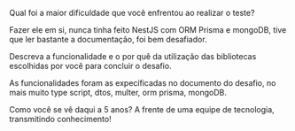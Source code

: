 Qual foi a maior dificuldade que você enfrentou ao realizar o teste?

Fazer ele em si, nunca tinha feito NestJS com ORM Prisma  e mongoDB, tive que ler bastante a documentação, foi bem desafiador.

Descreva a funcionalidade e o por quê da utilização das bibliotecas
escolhidas por você para concluir o desafio.

As funcionalidades foram as expecíficadas no documento do desafio, no mais muito type script, dtos, multer, orm prisma, mongoDB.

Como você se vê daqui a 5 anos?
A frente de uma equipe de tecnologia, transmitindo conhecimento!


